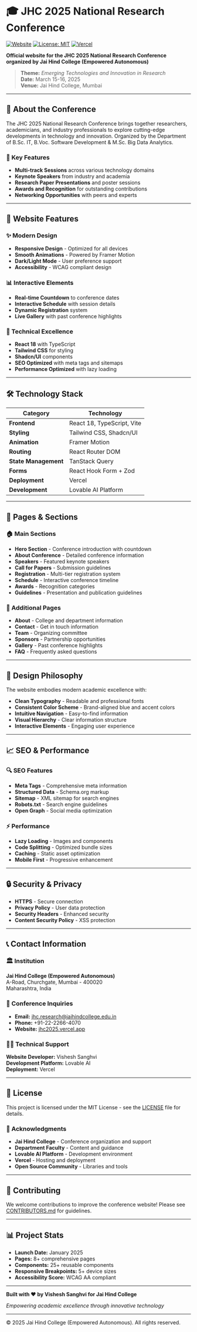 
# 🎓 JHC 2025 National Research Conference

[![Website](https://img.shields.io/website?url=https%3A%2F%2Fjhc2025.vercel.app)](https://jhc2025.vercel.app)
[![License: MIT](https://img.shields.io/badge/License-MIT-yellow.svg)](https://opensource.org/licenses/MIT)
[![Vercel](https://img.shields.io/badge/Deployed%20on-Vercel-black?logo=vercel)](https://vercel.com)

**Official website for the JHC 2025 National Research Conference organized by Jai Hind College (Empowered Autonomous)**

> **Theme:** *Emerging Technologies and Innovation in Research*  
> **Date:** March 15-16, 2025  
> **Venue:** Jai Hind College, Mumbai

---

## 🌟 About the Conference

The JHC 2025 National Research Conference brings together researchers, academicians, and industry professionals to explore cutting-edge developments in technology and innovation. Organized by the Department of B.Sc. IT, B.Voc. Software Development & M.Sc. Big Data Analytics.

### 🎯 Key Features
- **Multi-track Sessions** across various technology domains
- **Keynote Speakers** from industry and academia
- **Research Paper Presentations** and poster sessions
- **Awards and Recognition** for outstanding contributions
- **Networking Opportunities** with peers and experts

---

## 🚀 Website Features

### ✨ Modern Design
- **Responsive Design** - Optimized for all devices
- **Smooth Animations** - Powered by Framer Motion
- **Dark/Light Mode** - User preference support
- **Accessibility** - WCAG compliant design

### 📊 Interactive Elements
- **Real-time Countdown** to conference dates
- **Interactive Schedule** with session details
- **Dynamic Registration** system
- **Live Gallery** with past conference highlights

### 🔧 Technical Excellence
- **React 18** with TypeScript
- **Tailwind CSS** for styling
- **Shadcn/UI** components
- **SEO Optimized** with meta tags and sitemaps
- **Performance Optimized** with lazy loading

---

## 🛠️ Technology Stack

| Category | Technology |
|----------|------------|
| **Frontend** | React 18, TypeScript, Vite |
| **Styling** | Tailwind CSS, Shadcn/UI |
| **Animation** | Framer Motion |
| **Routing** | React Router DOM |
| **State Management** | TanStack Query |
| **Forms** | React Hook Form + Zod |
| **Deployment** | Vercel |
| **Development** | Lovable AI Platform |

---

## 📱 Pages & Sections

### 🏠 Main Sections
- **Hero Section** - Conference introduction with countdown
- **About Conference** - Detailed conference information
- **Speakers** - Featured keynote speakers
- **Call for Papers** - Submission guidelines
- **Registration** - Multi-tier registration system
- **Schedule** - Interactive conference timeline
- **Awards** - Recognition categories
- **Guidelines** - Presentation and publication guidelines

### 📄 Additional Pages
- **About** - College and department information
- **Contact** - Get in touch information
- **Team** - Organizing committee
- **Sponsors** - Partnership opportunities
- **Gallery** - Past conference highlights
- **FAQ** - Frequently asked questions

---

## 🎨 Design Philosophy

The website embodies modern academic excellence with:

- **Clean Typography** - Readable and professional fonts
- **Consistent Color Scheme** - Brand-aligned blue and accent colors
- **Intuitive Navigation** - Easy-to-find information
- **Visual Hierarchy** - Clear information structure
- **Interactive Elements** - Engaging user experience

---

## 📈 SEO & Performance

### 🔍 SEO Features
- **Meta Tags** - Comprehensive meta information
- **Structured Data** - Schema.org markup
- **Sitemap** - XML sitemap for search engines
- **Robots.txt** - Search engine guidelines
- **Open Graph** - Social media optimization

### ⚡ Performance
- **Lazy Loading** - Images and components
- **Code Splitting** - Optimized bundle sizes
- **Caching** - Static asset optimization
- **Mobile First** - Progressive enhancement

---

## 🔒 Security & Privacy

- **HTTPS** - Secure connection
- **Privacy Policy** - User data protection
- **Security Headers** - Enhanced security
- **Content Security Policy** - XSS protection

---

## 📞 Contact Information

### 🏛️ Institution
**Jai Hind College (Empowered Autonomous)**  
A-Road, Churchgate, Mumbai - 400020  
Maharashtra, India

### 📧 Conference Inquiries
- **Email:** jhc.research@jaihindcollege.edu.in
- **Phone:** +91-22-2266-4070
- **Website:** [jhc2025.vercel.app](https://jhc2025.vercel.app)

### 👨‍💻 Technical Support
**Website Developer:** Vishesh Sanghvi  
**Development Platform:** Lovable AI  
**Deployment:** Vercel

---

## 📜 License

This project is licensed under the MIT License - see the [LICENSE](LICENSE) file for details.

### 🙏 Acknowledgments
- **Jai Hind College** - Conference organization and support
- **Department Faculty** - Content and guidance
- **Lovable AI Platform** - Development environment
- **Vercel** - Hosting and deployment
- **Open Source Community** - Libraries and tools

---

## 🌟 Contributing

We welcome contributions to improve the conference website! Please see [CONTRIBUTORS.md](CONTRIBUTORS.md) for guidelines.

---

## 📊 Project Stats

- **Launch Date:** January 2025
- **Pages:** 8+ comprehensive pages
- **Components:** 25+ reusable components
- **Responsive Breakpoints:** 5+ device sizes
- **Accessibility Score:** WCAG AA compliant

---

**Built with ❤️ by Vishesh Sanghvi for Jai Hind College**

*Empowering academic excellence through innovative technology*

---

© 2025 Jai Hind College (Empowered Autonomous). All rights reserved.
